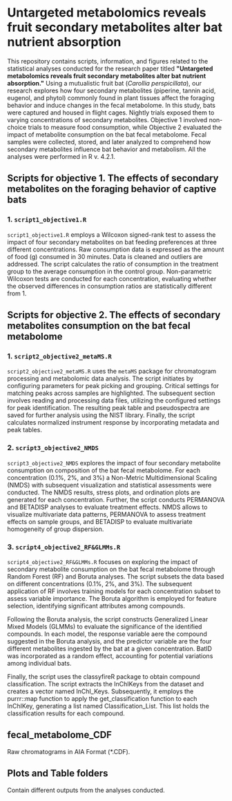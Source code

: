 # Untargeted metabolomics reveals fruit secondary metabolites alter bat nutrient absorption

This repository contains scripts, information, and figures related to the statistical analyses conducted for the research paper titled **"Untargeted metabolomics reveals fruit secondary metabolites alter bat nutrient absorption."** Using a mutualistic fruit bat (*Carollia perspicillata*), our research explores how four secondary metabolites (piperine, tannin acid, eugenol, and phytol) commonly found in plant tissues affect the foraging behavior and induce changes in the fecal metabolome. In this study, bats were captured and housed in flight cages. Nightly trials exposed them to varying concentrations of secondary metabolites. Objective 1 involved non-choice trials to measure food consumption, while Objective 2 evaluated the impact of metabolite consumption on the bat fecal metabolome. Fecal samples were collected, stored, and later analyzed to comprehend how secondary metabolites influence bat behavior and metabolism. All the analyses were performed in R v. 4.2.1.

## Scripts for objective 1. The effects of secondary metabolites on the foraging behavior of captive bats

### 1. `script1_objective1.R`

`script1_objective1.R` employs a Wilcoxon signed-rank test to assess the impact of four secondary metabolites on bat feeding preferences at three different concentrations. Raw consumption data is expressed as the amount of food (g) consumed in 30 minutes. Data is cleaned and outliers are addressed. The script calculates the ratio of consumption in the treatment group to the average consumption in the control group. Non-parametric Wilcoxon tests are conducted for each concentration, evaluating whether the observed differences in consumption ratios are statistically different from 1.

## Scripts for objective 2. The effects of secondary metabolites consumption on the bat fecal metabolome

### 1. `script2_objective2_metaMS.R`

`script2_objective2_metaMS.R` uses the `metaMS` package for chromatogram processing and metabolomic data analysis. The script initiates by configuring parameters for peak picking and grouping. Critical settings for matching peaks across samples are highlighted. The subsequent section involves reading and processing data files, utilizing the configured settings for peak identification. The resulting peak table and pseudospectra are saved for further analysis using the NIST library. Finally, the script calculates normalized instrument response by incorporating metadata and peak tables.

### 2. `script3_objective2_NMDS`

`script3_objective2_NMDS` explores the impact of four secondary metabolite consumption on composition of the bat fecal metabolome. For each concentration (0.1%, 2%, and 3%) a Non-Metric Multidimensional Scaling (NMDS) with subsequent visualization and statistical assessments were conducted. The NMDS results, stress plots, and ordination plots are generated for each concentration. Further, the script conducts PERMANOVA and BETADISP analyses to evaluate treatment effects. NMDS allows to visualize multivariate data patterns, PERMANOVA to assess treatment effects on sample groups, and BETADISP to evaluate multivariate homogeneity of group dispersion.

### 3. `script4_objective2_RF&GLMMs.R`

`script4_objective2_RF&GLMMs.R` focuses on exploring the impact of secondary metabolite consumption on the bat fecal metabolome through Random Forest (RF) and Boruta analyses. The script subsets the data based on different concentrations (0.1%, 2%, and 3%). The subsequent application of RF involves training models for each concentration subset to assess variable importance. The Boruta algorithm is employed for feature selection, identifying significant attributes among compounds.

Following the Boruta analysis, the script constructs Generalized Linear Mixed Models (GLMMs) to evaluate the significance of the identified compounds. In each model, the response variable aere the compound suggested in the Boruta analysis, and the predictor variable are the four different metabolites ingested by the bat at a given concentration. BatID was incorporated as a random effect, accounting for potential variations among individual bats.

Finally, the script uses the classyfireR package to obtain compound classification. The script extracts the InChIKeys from the dataset and creates a vector named InChI_Keys. Subsequently, it employs the purrr::map function to apply the get_classification function to each InChIKey, generating a list named Classification_List. This list holds the classification results for each compound.

## fecal_metabolome_CDF

Raw chromatograms in AIA Format (\*.CDF).

## Plots and Table folders

Contain different outputs from the analyses conducted.
